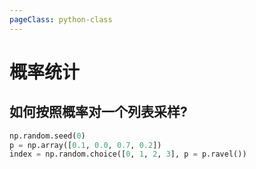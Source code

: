 ```yaml
---
pageClass: python-class
---
```


<!--
 * @Description: 
 * @Author: Jack Huang
 * @Github: https://github.com/HuangJiaLian
 * @Date: 2019-09-12 15:14:27
 * @LastEditors: Jack Huang
 * @LastEditTime: 2019-09-12 15:15:33
 -->

# 概率统计
## 如何按照概率对一个列表采样?
```python
np.random.seed(0)
p = np.array([0.1, 0.0, 0.7, 0.2])
index = np.random.choice([0, 1, 2, 3], p = p.ravel())
```
